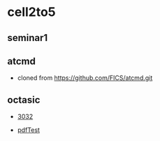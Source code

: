 # cell2to5

## seminar1

 
## atcmd
* cloned from https://github.com/FICS/atcmd.git


## octasic
* [3032](./octi/OCT3032WOctasic.html)


* [pdfTest](./GSM_Location_Update_Sequence_Diagram.pdf)
